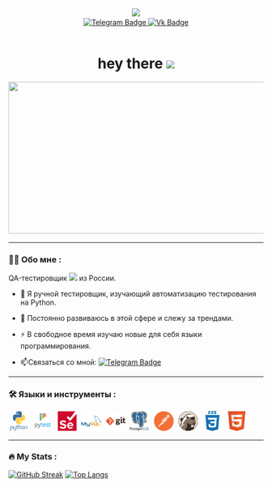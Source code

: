 <div id="header" align="center">
  <img src="https://opis-cdn.tinkoffjournal.ru/mercury/24-cats-mem.avu6hcwxmwwp..gif" width="100"/>
</div>
<div id="badges" align="center">
  <a href="https://t.me/testersky1">
  <img src="https://img.shields.io/badge/telegram-black?logo=telegram&logoColor=white&style=for-the-badge" alt="Telegram Badge"/>
  </a>
  <a href="https://vk.com/pontiuspilateg59">
  <img src="https://img.shields.io/badge/vk-blue?logo=vk&logoColor=white&style=for-the-badge" alt="Vk Badge"/>
  </a>
</div>
<div id="schetchik" align="center">
<img src="https://komarev.com/ghpvc/?username=testersky1&style=flat-square&color=blue" alt=""/>
</div>
<h1 align="center">
  hey there
  <img src="https://media.giphy.com/media/hvRJCLFzcasrR4ia7z/giphy.gif" width="30px"/>
</h1>
<div align="center">
  <img src="https://i.giphy.com/media/v1.Y2lkPTc5MGI3NjExMXgxeW8wZmM1MmVwZTBzdWpzZHFnc29rdmtvcmhpZmJ6cHRzOGZrbiZlcD12MV9pbnRlcm5hbF9naWZfYnlfaWQmY3Q9Zw/qgQUggAC3Pfv687qPC/giphy.gif" width="600" height="300"/>
</div>

---

### :man_technologist: Обо мне :
QA-тестировщик <img src="https://media.giphy.com/media/WUlplcMpOCEmTGBtBW/giphy.gif" width="30"> из России.
- :telescope: Я ручной тестировщик, изучающий автоматизацию тестирования на Python.

- :seedling: Постоянно развиваюсь в этой сфере и слежу за трендами.

- :zap: В свободное время изучаю новые для себя языки программирования.

- :mailbox:Связаться со мной: [![Telegram Badge](https://img.shields.io/badge/telegram-black?logo=telegram&logoColor=white&style=for-the-badge)](https://t.me/testersky1)

---

### :hammer_and_wrench: Языки и инструменты :
<div>
  <img src="https://raw.githubusercontent.com/devicons/devicon/ca28c779441053191ff11710fe24a9e6c23690d6/icons/python/python-original-wordmark.svg" title="Python" alt="Python" width="40" height="40"/>&nbsp;
  <img src="https://raw.githubusercontent.com/devicons/devicon/ca28c779441053191ff11710fe24a9e6c23690d6/icons/pytest/pytest-original-wordmark.svg" title="Pytest" alt="Pytest" width="40" height="40"/>&nbsp;
  <img src="https://raw.githubusercontent.com/devicons/devicon/ca28c779441053191ff11710fe24a9e6c23690d6/icons/selenium/selenium-original.svg" title="Selenium" alt="Selenium" width="40" height="40"/>&nbsp;
  <img src="https://raw.githubusercontent.com/devicons/devicon/ca28c779441053191ff11710fe24a9e6c23690d6/icons/mysql/mysql-original-wordmark.svg" title="MySQL" alt="MySQL" width="40" height="40"/>&nbsp;
  <img src="https://raw.githubusercontent.com/devicons/devicon/ca28c779441053191ff11710fe24a9e6c23690d6/icons/git/git-original-wordmark.svg" title="Git" alt="Git" width="40" height="40"/>&nbsp;
  <img src="https://raw.githubusercontent.com/devicons/devicon/ca28c779441053191ff11710fe24a9e6c23690d6/icons/postgresql/postgresql-original-wordmark.svg" title="postgresql" alt="postgresql" width="40" height="40"/>&nbsp;
  <img src="https://raw.githubusercontent.com/devicons/devicon/ca28c779441053191ff11710fe24a9e6c23690d6/icons/postman/postman-original.svg"  title="postman" alt="postman" width="40" height="40"/>&nbsp;
  <img src="https://raw.githubusercontent.com/devicons/devicon/ca28c779441053191ff11710fe24a9e6c23690d6/icons/dbeaver/dbeaver-original.svg" title="dbeaver" alt="dbeaver" width="40" height="40"/>&nbsp;
  <img src="https://github.com/devicons/devicon/blob/master/icons/css3/css3-plain-wordmark.svg"  title="CSS3" alt="CSS" width="40" height="40"/>&nbsp;
  <img src="https://github.com/devicons/devicon/blob/master/icons/html5/html5-original.svg" title="HTML5" alt="HTML" width="40" height="40"/>&nbsp;
</div>

---

### :fire: My Stats :
[![GitHub Streak](http://github-readme-streak-stats.herokuapp.com?user=testersky1&theme=dark&background=000000)](https://git.io/streak-stats)
[![Top Langs](https://github-readme-stats.vercel.app/api/top-langs/?username=testersky1&layout=compact&theme=vision-friendly-dark)](https://github.com/anuraghazra/github-readme-stats)

<!--
**testersky1/testersky1** is a ✨ _special_ ✨ repository because its `README.md` (this file) appears on your GitHub profile.

Here are some ideas to get you started:

- 🔭 I’m currently working on ...
- 🌱 I’m currently learning ...
- 👯 I’m looking to collaborate on ...
- 🤔 I’m looking for help with ...
- 💬 Ask me about ...
- 📫 How to reach me: ...
- 😄 Pronouns: ...
- ⚡ Fun fact: ...
-->
